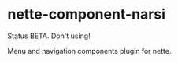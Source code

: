 nette-component-narsi
=====================

Status BETA. Don't using!


Menu and navigation components plugin for nette.
